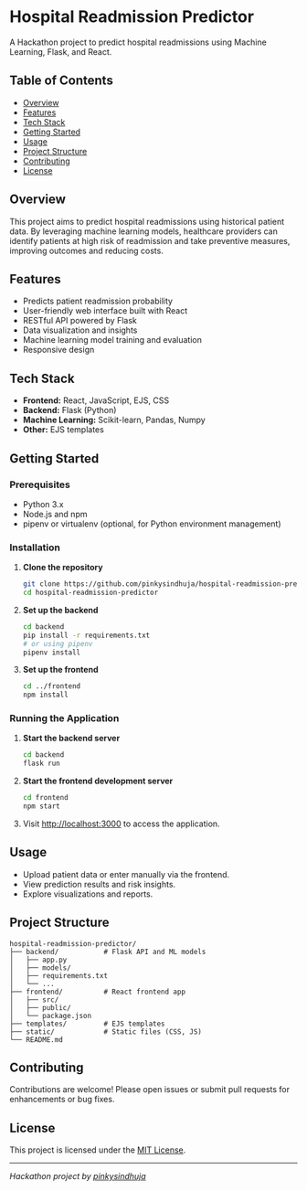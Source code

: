 # Hospital Readmission Predictor

A Hackathon project to predict hospital readmissions using Machine Learning, Flask, and React.

## Table of Contents

- [Overview](#overview)
- [Features](#features)
- [Tech Stack](#tech-stack)
- [Getting Started](#getting-started)
- [Usage](#usage)
- [Project Structure](#project-structure)
- [Contributing](#contributing)
- [License](#license)

## Overview

This project aims to predict hospital readmissions using historical patient data. By leveraging machine learning models, healthcare providers can identify patients at high risk of readmission and take preventive measures, improving outcomes and reducing costs.

## Features

- Predicts patient readmission probability
- User-friendly web interface built with React
- RESTful API powered by Flask
- Data visualization and insights
- Machine learning model training and evaluation
- Responsive design

## Tech Stack

- **Frontend:** React, JavaScript, EJS, CSS
- **Backend:** Flask (Python)
- **Machine Learning:** Scikit-learn, Pandas, Numpy
- **Other:** EJS templates

## Getting Started

### Prerequisites

- Python 3.x
- Node.js and npm
- pipenv or virtualenv (optional, for Python environment management)

### Installation

1. **Clone the repository**
   ```bash
   git clone https://github.com/pinkysindhuja/hospital-readmission-predictor.git
   cd hospital-readmission-predictor
   ```

2. **Set up the backend**
   ```bash
   cd backend
   pip install -r requirements.txt
   # or using pipenv
   pipenv install
   ```

3. **Set up the frontend**
   ```bash
   cd ../frontend
   npm install
   ```

### Running the Application

1. **Start the backend server**
   ```bash
   cd backend
   flask run
   ```

2. **Start the frontend development server**
   ```bash
   cd frontend
   npm start
   ```

3. Visit [http://localhost:3000](http://localhost:3000) to access the application.

## Usage

- Upload patient data or enter manually via the frontend.
- View prediction results and risk insights.
- Explore visualizations and reports.

## Project Structure

```
hospital-readmission-predictor/
├── backend/           # Flask API and ML models
│   ├── app.py
│   ├── models/
│   ├── requirements.txt
│   └── ...
├── frontend/          # React frontend app
│   ├── src/
│   ├── public/
│   └── package.json
├── templates/         # EJS templates
├── static/            # Static files (CSS, JS)
└── README.md
```

## Contributing

Contributions are welcome! Please open issues or submit pull requests for enhancements or bug fixes.

## License

This project is licensed under the [MIT License](LICENSE).

---

*Hackathon project by [pinkysindhuja](https://github.com/pinkysindhuja)*